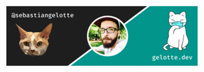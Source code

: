 <img src="https://github.com/sebastiangelotte/sebastiangelotte/blob/main/profile-image.png" alt="gelotte.dev" />
